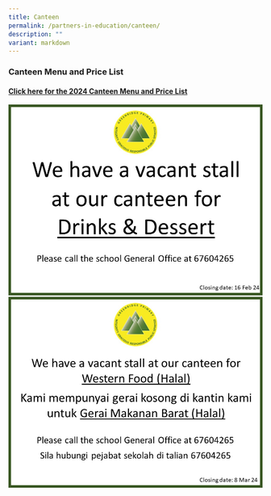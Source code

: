 ```yaml
---
title: Canteen
permalink: /partners-in-education/canteen/
description: ""
variant: markdown
---
```

### **Canteen Menu and Price List**

#### [Click here for the 2024 Canteen Menu and Price List](https://drive.google.com/file/d/1Nzbl1Mxy5dHv0lYPWkTc6sgNp0IA0CXc/view?usp=sharing)


![](/images/CanteenVacancy.jpg)
![](/images/Western_Food_Stall__Halal_.jpg)